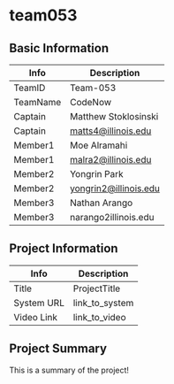 # team053

## Basic Information

|   Info      |        Description     |
| ----------- | ---------------------- |
| TeamID      |        Team-053        |
| TeamName    |         CodeNow        |
| Captain     |   Matthew Stoklosinski |
| Captain     |  matts4@illinois.edu   |
| Member1     |       Moe Alramahi     |
| Member1     |   malra2@illinois.edu  |
| Member2     |     Yongrin Park       |
| Member2     |  yongrin2@illinois.edu |
| Member3     |      Nathan Arango     |
| Member3     |  narango2illinois.edu  |

## Project Information

|   Info      |        Description     |
| ----------- | ---------------------- |
|  Title      |       ProjectTitle     |
| System URL  |      link_to_system    |
| Video Link  |      link_to_video     |

## Project Summary

This is a summary of the project!
